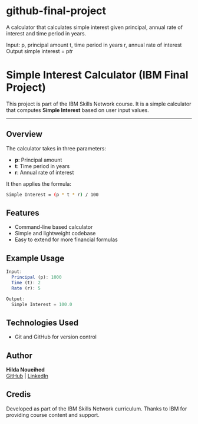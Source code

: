 
# github-final-project

A calculator that calculates simple interest given principal, annual rate of interest and time period in years.

Input:
   p, principal amount
   t, time period in years
   r, annual rate of interest
Output
   simple interest = p*t*r

# Simple Interest Calculator (IBM Final Project)

This project is part of the IBM Skills Network course. It is a simple calculator that computes **Simple Interest** based on user input values.

---

## Overview
The calculator takes in three parameters:
- **p**: Principal amount  
- **t**: Time period in years  
- **r**: Annual rate of interest  

It then applies the formula:

 ```bash
Simple Interest = (p * t * r) / 100
 ```

## Features
- Command-line based calculator  
- Simple and lightweight codebase  
- Easy to extend for more financial formulas  



## Example Usage

```javascript
Input:
  Principal (p): 1000
  Time (t): 2
  Rate (r): 5

Output:
  Simple Interest = 100.0

```


## Technologies Used

- Git and GitHub for version control

## Author

**Hilda Noueihed**  
[GitHub](https://github.com/HildaNoueihed) | [LinkedIn](https://www.linkedin.com/in/hildanoueihed)


## Credis

Developed as part of the IBM Skills Network curriculum.
Thanks to IBM for providing course content and support.
